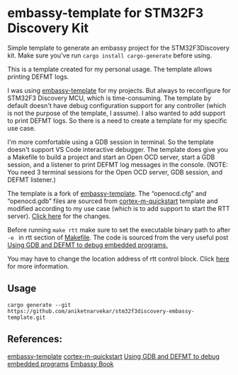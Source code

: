 # embassy-template for STM32F3 Discovery Kit

Simple template to generate an embassy project for the STM32F3Discovery kit. Make sure you've run `cargo install cargo-generate` before using.

This is a template created for my personal usage. The template allows printing DEFMT logs.

I was using [embassy-template](https://github.com/lulf/embassy-template) for my projects. But always to reconfigure for STM32F3 Discovery MCU, which is time-consuming. The template by default doesn't have debug configuration support for any controller (which is not the purpose of the template, I assume). I also wanted to add support to print DEFMT logs. So there is a need to create a template for my specific use case.

I'm more comfortable using a GDB session in terminal. So the template doesn't support VS Code interactive debugger. The template does give you a Makefile to build a project and start an Open OCD server, start a GDB session, and a listener to print DEFMT log messages in the console. (NOTE: You need 3 terminal sessions for the Open OCD server, GDB session, and DEFMT listener.)

The template is a fork of [embassy-template](https://github.com/lulf/embassy-template). The “openocd.cfg” and “openocd.gdb” files are sourced from [cortex-m-quickstart](https://github.com/rust-embedded/cortex-m-quickstart) template and modified according to my use case (which is to add support to start the RTT server). [Click here](https://github.com/aniketnarvekar/stm32f3discovery-embassy-template/blob/6598f12db5e23310c4f8734ead68bfa6c88c6788/openocd.gdb#L37-L45) for the changes.

Before running `make rtt` make sure to set the executable binary path to after `-e ` in rtt section of [Makefile](https://github.com/aniketnarvekar/stm32f3discovery-embassy-template/blob/6598f12db5e23310c4f8734ead68bfa6c88c6788/Makefile#L13). The code is sourced from the very useful post [Using GDB and DEFMT to debug embedded programs.](https://ferrous-systems.com/blog/gdb-and-defmt/#defmt-print)

You may have to change the location address of rtt control block. Click [here](https://ferrous-systems.com/blog/gdb-and-defmt/#defmt-print) for more information.

## Usage

```
cargo generate --git https://github.com/aniketnarvekar/stm32f3discovery-embassy-template.git
```

## References:
[embassy-template](https://github.com/lulf/embassy-template)
[cortex-m-quickstart](https://github.com/rust-embedded/cortex-m-quickstart)
[Using GDB and DEFMT to debug embedded programs](https://ferrous-systems.com/blog/gdb-and-defmt/#defmt-print)
[Embassy Book](https://embassy.dev/book/#_cargo_generate)
